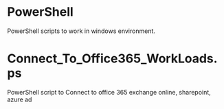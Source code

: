 # PowerShell
PowerShell scripts to work in windows environment.

# Connect_To_Office365_WorkLoads.ps
PowerShell script to Connect to office 365 exchange online, sharepoint, azure ad
